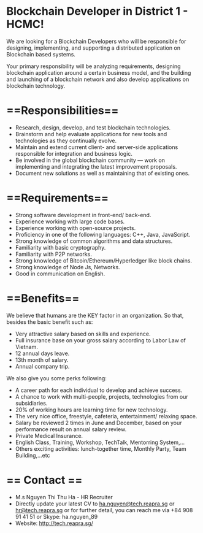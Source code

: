 # Blockchain Developer in District 1 - HCMC!
We are looking for a Blockchain Developers who will be responsible for designing, implementing, and supporting a distributed application on Blockchain based systems.

Your primary responsibility will be analyzing requirements, designing blockchain application around a certain business model, and the building and launching of a blockchain network and also develop applications on blockchain technology.


# ==Responsibilities==
- Research, design, develop, and test blockchain technologies.
- Brainstorm and help evaluate applications for new tools and technologies as they continually evolve.
- Maintain and extend current client- and server-side applications responsible for integration and business logic.
- Be involved in the global blockchain community — work on implementing and integrating the latest improvement proposals.
- Document new solutions as well as maintaining that of existing ones.

# ==Requirements==
- Strong software development in front-end/ back-end.
- Experience working with large code bases.
- Experience working with open-source projects.
- Proficiency in one of the following languages: C++, Java, JavaScript.
- Strong knowledge of common algorithms and data structures.
- Familiarity with basic cryptography.
- Familiarity with P2P networks.
- Strong knowledge of Bitcoin/Ethereum/Hyperledger like block chains.
- Strong knowledge of Node Js, Networks.
- Good in communication on English. 

# ==Benefits==

We believe that humans are the KEY factor in an organization. So that, besides the basic benefit such as:
- Very attractive salary based on skills and experience.
- Full insurance base on your gross salary according to Labor Law of Vietnam.
- 12 annual days leave.
- 13th month of salary.
- Annual company trip.

We also give you some perks following:
- A career path for each individual to develop and achieve success.
- A chance to work with multi-people, projects, technologies from our subsidiaries.
- 20% of working hours are learning time for new technology.
- The very nice office, freestyle, cafeteria, entertainment/ relaxing space.
- Salary be reviewed 2 times in June and December, based on your performance result on annual salary review.
- Private Medical Insurance.
- English Class, Training, Workshop, TechTalk, Mentorring System,...
- Others exciting activities: lunch-together time, Monthly Party, Team Building,...etc

# == Contact ==
- M.s Nguyen Thi Thu Ha - HR Recruiter
- Directly update your latest CV to ha.nguyen@tech.reapra.sg or hr@tech.reapra.sg
or for further detail, you can reach me via +84 908 91 41 51 or Skype: ha.nguyen_89
- Website: http://tech.reapra.sg/

